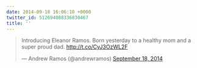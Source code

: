 ```yaml
---
date: 2014-09-18 16:06:10 +0000
twitter_id: 512694088336830467
title: ''
---
```


<blockquote class="twitter-tweet"><p lang="en" dir="ltr">Introducing Eleanor Ramos. Born yesterday to a healthy mom and a super proud dad. <a href="http://t.co/CyJ3OzWL2F">http://t.co/CyJ3OzWL2F</a></p>&mdash; Andrew Ramos (@andrewramos) <a href="https://twitter.com/andrewramos/status/512680148752035841?ref_src=twsrc%5Etfw">September 18, 2014</a></blockquote>
<script async src="https://platform.twitter.com/widgets.js" charset="utf-8"></script>
